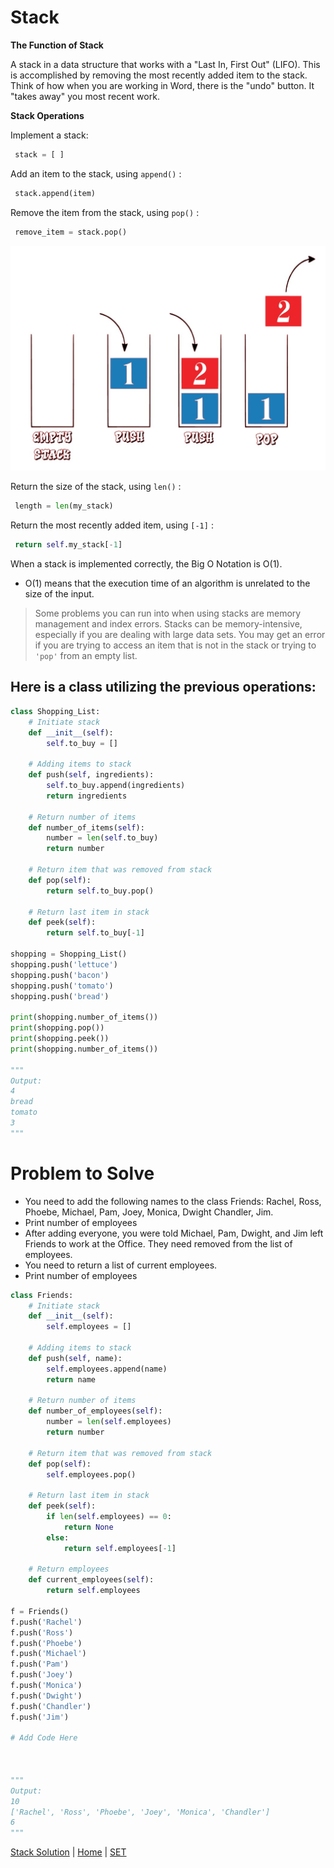 # **Stack**


**The Function of Stack**

A stack in a data structure that works with a "Last In, First Out" (LIFO). This is accomplished by removing the most recently added item to the stack. Think of how when you are working in Word, there is the "undo" button. It "takes away" you most recent work. 



**Stack Operations**


Implement a stack:
```python
 stack = [ ]
 ```

Add an item to the stack, using `append()` :
```python
 stack.append(item)
 ```

Remove the item from the stack, using `pop()` :
```python
 remove_item = stack.pop()
 ```

![Stack](https://github.com/Dynara/cse212_tutorial_project/blob/ef7739d0986b2bde2646447b9130fa3171debfec/STACK/Stack-img.jpg)

Return the size of the stack, using `len()` :
```python
 length = len(my_stack)
 ```

Return the most recently added item, using `[-1]` :
```python
 return self.my_stack[-1]
 ```

When a stack is implemented correctly, the Big O Notation is O(1). 
- O(1) means that the execution time of an algorithm is unrelated to the size of the input.
 
> Some problems you can run into when using stacks are memory management and index errors. Stacks can be memory-intensive, especially if you are dealing with large data sets. You may get an error if you are trying to access an item that is not in the stack or trying to `'pop'` from an empty list.

## Here is a class utilizing the previous operations: ##
```python
class Shopping_List:
    # Initiate stack
    def __init__(self):
        self.to_buy = []

    # Adding items to stack
    def push(self, ingredients):
        self.to_buy.append(ingredients)
        return ingredients
    
    # Return number of items
    def number_of_items(self):
        number = len(self.to_buy)
        return number

    # Return item that was removed from stack
    def pop(self):
        return self.to_buy.pop()
    
    # Return last item in stack
    def peek(self):
        return self.to_buy[-1]
    
shopping = Shopping_List()
shopping.push('lettuce')
shopping.push('bacon')
shopping.push('tomato')
shopping.push('bread')

print(shopping.number_of_items())  
print(shopping.pop())
print(shopping.peek())
print(shopping.number_of_items())

"""
Output:
4
bread
tomato
3
"""
```

**Problem to Solve** 
=
- You need to add the following names to the class Friends: Rachel, Ross, Phoebe, Michael, Pam, Joey, Monica, Dwight Chandler, Jim.
- Print number of employees
- After adding everyone, you were told Michael, Pam, Dwight, and Jim left Friends to work at the Office. They need removed from the list of employees. 
- You need to return a list of current employees.
- Print number of employees

```python
class Friends:
    # Initiate stack
    def __init__(self):
        self.employees = []

    # Adding items to stack
    def push(self, name):
        self.employees.append(name)
        return name
    
    # Return number of items
    def number_of_employees(self):
        number = len(self.employees)
        return number

    # Return item that was removed from stack
    def pop(self):
        self.employees.pop()
    
    # Return last item in stack
    def peek(self):
        if len(self.employees) == 0:
            return None
        else:
            return self.employees[-1]
    
    # Return employees
    def current_employees(self):
        return self.employees

f = Friends()
f.push('Rachel')
f.push('Ross')
f.push('Phoebe')
f.push('Michael')
f.push('Pam')
f.push('Joey')
f.push('Monica')
f.push('Dwight')
f.push('Chandler')
f.push('Jim')

# Add Code Here



"""
Output:
10
['Rachel', 'Ross', 'Phoebe', 'Joey', 'Monica', 'Chandler']
6
"""
```


[Stack Solution](https://github.com/Dynara/cse212_tutorial_project/blob/ef7739d0986b2bde2646447b9130fa3171debfec/STACK/stack_problem_SOLVED.py) | [Home](https://github.com/Dynara/cse212_tutorial_project/blob/ef7739d0986b2bde2646447b9130fa3171debfec/README.md) | [SET](https://github.com/Dynara/cse212_tutorial_project/blob/22501e85cdc7cff803caf8595d4c676d2a4e4a7b/SET/SET.md) 
